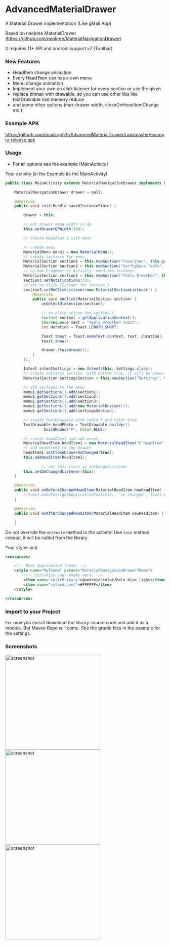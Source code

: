AdvancedMaterialDrawer
======================

A Material Drawer implementation (Like gMail App)

Based on neokree MaterialDrawer (https://github.com/neokree/MaterialNavigationDrawer)

It requires 11+ API and android support v7 (Toolbar)<br>

### New Features
- HeadItem change animation
- Every HeadTtem can has a own menu
- Menu change animation
- Implement your own on click listener for every section or use the given
- replace bitmap with drawable, so you can use other libs like textDrawable nad memory reduce
- and some other options (max drawer width, closeOnHeadItemChange etc.)

### Example APK
https://github.com/madcyph3r/AdvancedMaterialDrawer/raw/master/example-release.apk

### Usage
- For all options see the example (MainActivity)

Your activity (in the Example its the MainActivity)
```java
public class MainActivity extends MaterialNavigationDrawer implements MaterialNavigationDrawerListener {

    MaterialNavigationDrawer drawer = null;

    @Override
    public void init(Bundle savedInstanceState) {

        drawer = this;

        // set drawer menu width in dp
        this.setDrawerDPWidth(300);

        // create HeadItem 1 with menu

        // create menu
        MaterialMenu menu1 = new MaterialMenu();
        // create sections for menu
        MaterialSection section1 = this.newSection("Favoriten", this.getResources().getDrawable(R.drawable.ic_favorite_black_36dp), new FragmentIndex(), false);
        MaterialSection section2 = this.newSection("Verfügbare Tools", this.getResources().getDrawable(R.drawable.ic_list_black_36dp), new FragmentIndex(), false);
        // no new Fragment or Activity. need own listener.
        MaterialSection section3 = this.newSection("Tools Erwerben", this.getResources().getDrawable(R.drawable.ic_extension_black_36dp), false).setSectionColor((Color.parseColor("#ff9800")));
        section3.setNotifications(33);
        // set on click listener for section 3
        section3.setOnClickListener(new MaterialSectionListener() {
            @Override
            public void onClick(MaterialSection section) {
                unSelectOldSection(section);

                // on click action for section 3
                Context context = getApplicationContext();
                CharSequence text = "Tools erwerben toast";
                int duration = Toast.LENGTH_SHORT;

                Toast toast = Toast.makeText(context, text, duration);
                toast.show();

                drawer.closeDrawer();
            }
        });

        Intent intentSettings = new Intent(this, Settings.class);
        // create settings section. with bottom true. it will be shown on the bottom of the drawer
        MaterialSection settingsSection = this.newSection("Settings", this.getResources().getDrawable(R.drawable.ic_settings_black_24dp), intentSettings, true);

        // add sections to the menu
        menu1.getSections().add(section1);
        menu1.getSections().add(section2);
        menu1.getSections().add(section3);
        menu1.getSections().add(new MaterialDevisor());
        menu1.getSections().add(settingsSection);

        // create TextDrawable with lable F and color blue
        TextDrawable headPhoto = TextDrawable.builder()
                .buildRound("F", Color.BLUE);

        // create headItem1 and add menu1
        MaterialHeadItem headItem1 = new MaterialHeadItem("F HeadItem", "F Subtitle", headPhoto, this.getResources().getDrawable(R.drawable.mat5), menu1, 0);
        // add headItem1 to the drawer
        headItem1.setCloseDrawerOnChanged(true);
        this.addHeadItem(headItem1);
        
                // set this class as onchangedListener
        this.setOnChangedListener(this);
    }

    @Override
    public void onBeforeChangedHeadItem(MaterialHeadItem newHeadItem) {
        //Toast.makeText(getApplicationContext(), "on changed", Toast.LENGTH_LONG).show();
    }

    @Override
    public void onAfterChangedHeadItem(MaterialHeadItem newHeadItem) {

    }
```
Do not override the <code>onCreate</code> method in the activity! Use <code>init</code> method instead, it will be called from the library.<br>

Your styles.xml
```xml
<resources>

    <!-- Base application theme. -->
    <style name="MyTheme" parent="MaterialNavigationDrawerTheme">
        <!-- Customize your theme here. -->
        <item name="colorPrimary">@android:color/holo_blue_light</item>
        <item name="colorAccent">#FFFFFF</item>
    </style>

</resources>
```

### Import to your Project
For now you musst download the library source code and add it as a module. But Maven Repo will come.
See the gradle files in the example for the settings.


### Screenshots
<img src="https://github.com/madcyph3r/AdvancedMaterialDrawer/blob/master/Screenshot_1.png" alt="screenshot" width="300px" height="auto" />
<img src="https://github.com/madcyph3r/AdvancedMaterialDrawer/blob/master/Screenshot_2.png" alt="screenshot" width="300px" height="auto" />
<img src="https://github.com/madcyph3r/AdvancedMaterialDrawer/blob/master/Screenshot_3.png" alt="screenshot" width="300px" height="auto" />
